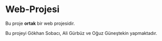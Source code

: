 # Web-Projesi

Bu proje **ortak** bir web projesidir.

Bu projeyi Gökhan Sobacı, Ali Gürbüz ve Oğuz Güneştekin yapmaktadır.
